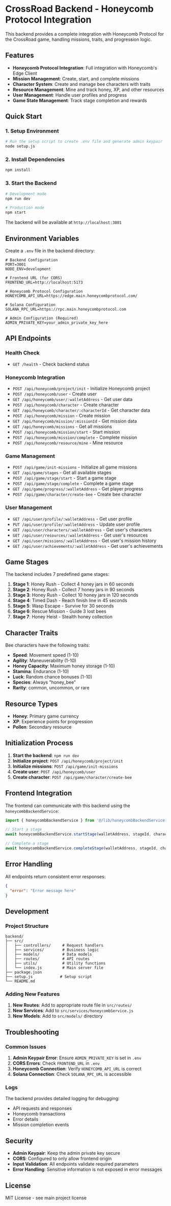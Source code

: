 # CrossRoad Backend - Honeycomb Protocol Integration

This backend provides a complete integration with Honeycomb Protocol for the CrossRoad game, handling missions, traits, and progression logic.

## Features

- **Honeycomb Protocol Integration**: Full integration with Honeycomb's Edge Client
- **Mission Management**: Create, start, and complete missions
- **Character System**: Create and manage bee characters with traits
- **Resource Management**: Mine and track honey, XP, and other resources
- **User Management**: Handle user profiles and progress
- **Game State Management**: Track stage completion and rewards

## Quick Start

### 1. Setup Environment

```bash
# Run the setup script to create .env file and generate admin keypair
node setup.js
```

### 2. Install Dependencies

```bash
npm install
```

### 3. Start the Backend

```bash
# Development mode
npm run dev

# Production mode
npm start
```

The backend will be available at `http://localhost:3001`

## Environment Variables

Create a `.env` file in the backend directory:

```env
# Backend Configuration
PORT=3001
NODE_ENV=development

# Frontend URL (for CORS)
FRONTEND_URL=http://localhost:5173

# Honeycomb Protocol Configuration
HONEYCOMB_API_URL=https://edge.main.honeycombprotocol.com/

# Solana Configuration
SOLANA_RPC_URL=https://rpc.main.honeycombprotocol.com

# Admin Configuration (Required)
ADMIN_PRIVATE_KEY=your_admin_private_key_here
```

## API Endpoints

### Health Check
- `GET /health` - Check backend status

### Honeycomb Integration
- `POST /api/honeycomb/project/init` - Initialize Honeycomb project
- `POST /api/honeycomb/user` - Create user
- `GET /api/honeycomb/user/:walletAddress` - Get user data
- `POST /api/honeycomb/character` - Create character
- `GET /api/honeycomb/character/:characterId` - Get character data
- `POST /api/honeycomb/mission` - Create mission
- `GET /api/honeycomb/mission/:missionId` - Get mission data
- `GET /api/honeycomb/missions` - Get all missions
- `POST /api/honeycomb/mission/start` - Start mission
- `POST /api/honeycomb/mission/complete` - Complete mission
- `POST /api/honeycomb/resource/mine` - Mine resource

### Game Management
- `POST /api/game/init-missions` - Initialize all game missions
- `GET /api/game/stages` - Get all available stages
- `POST /api/game/stage/start` - Start a game stage
- `POST /api/game/stage/complete` - Complete a game stage
- `GET /api/game/progress/:walletAddress` - Get player progress
- `POST /api/game/character/create-bee` - Create bee character

### User Management
- `GET /api/user/profile/:walletAddress` - Get user profile
- `PUT /api/user/profile/:walletAddress` - Update user profile
- `GET /api/user/characters/:walletAddress` - Get user's characters
- `GET /api/user/resources/:walletAddress` - Get user's resources
- `GET /api/user/missions/:walletAddress` - Get user's mission history
- `GET /api/user/achievements/:walletAddress` - Get user's achievements

## Game Stages

The backend includes 7 predefined game stages:

1. **Stage 1**: Honey Rush - Collect 4 honey jars in 60 seconds
2. **Stage 2**: Honey Rush - Collect 7 honey jars in 90 seconds
3. **Stage 3**: Honey Rush - Collect 10 honey jars in 120 seconds
4. **Stage 4**: Timed Dash - Reach finish line in 45 seconds
5. **Stage 5**: Wasp Escape - Survive for 30 seconds
6. **Stage 6**: Rescue Mission - Guide 3 lost bees
7. **Stage 7**: Honey Heist - Stealth honey collection

## Character Traits

Bee characters have the following traits:
- **Speed**: Movement speed (1-10)
- **Agility**: Maneuverability (1-10)
- **Honey Capacity**: Maximum honey storage (1-10)
- **Stamina**: Endurance (1-10)
- **Luck**: Random chance bonuses (1-10)
- **Species**: Always "honey_bee"
- **Rarity**: common, uncommon, or rare

## Resource Types

- **Honey**: Primary game currency
- **XP**: Experience points for progression
- **Pollen**: Secondary resource

## Initialization Process

1. **Start the backend**: `npm run dev`
2. **Initialize project**: `POST /api/honeycomb/project/init`
3. **Initialize missions**: `POST /api/game/init-missions`
4. **Create user**: `POST /api/honeycomb/user`
5. **Create character**: `POST /api/game/character/create-bee`

## Frontend Integration

The frontend can communicate with this backend using the `honeycombBackendService`:

```typescript
import { honeycombBackendService } from '@/lib/honeycombBackendService';

// Start a stage
await honeycombBackendService.startStage(walletAddress, stageId, characterId);

// Complete a stage
await honeycombBackendService.completeStage(walletAddress, stageId, characterId, gameResult);
```

## Error Handling

All endpoints return consistent error responses:

```json
{
  "error": "Error message here"
}
```

## Development

### Project Structure
```
backend/
├── src/
│   ├── controllers/     # Request handlers
│   ├── services/        # Business logic
│   ├── models/          # Data models
│   ├── routes/          # API routes
│   ├── utils/           # Utility functions
│   └── index.js         # Main server file
├── package.json
├── setup.js            # Setup script
└── README.md
```

### Adding New Features

1. **New Routes**: Add to appropriate route file in `src/routes/`
2. **New Services**: Add to `src/services/honeycombService.js`
3. **New Models**: Add to `src/models/` directory

## Troubleshooting

### Common Issues

1. **Admin Keypair Error**: Ensure `ADMIN_PRIVATE_KEY` is set in `.env`
2. **CORS Errors**: Check `FRONTEND_URL` in `.env`
3. **Honeycomb Connection**: Verify `HONEYCOMB_API_URL` is correct
4. **Solana Connection**: Check `SOLANA_RPC_URL` is accessible

### Logs

The backend provides detailed logging for debugging:
- API requests and responses
- Honeycomb transactions
- Error details
- Mission completion events

## Security

- **Admin Keypair**: Keep the admin private key secure
- **CORS**: Configured to only allow frontend origin
- **Input Validation**: All endpoints validate required parameters
- **Error Handling**: Sensitive information is not exposed in error messages

## License

MIT License - see main project license

